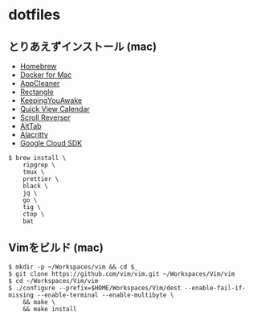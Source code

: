 # dotfiles

## とりあえずインストール (mac)

* [Homebrew](https://brew.sh/)
* [Docker for Mac](https://docs.docker.com/docker-for-mac/)
* [AppCleaner](https://freemacsoft.net/appcleaner/)
* [Rectangle](https://rectangleapp.com/)
* [KeepingYouAwake](https://github.com/newmarcel/KeepingYouAwake)
* [Quick View Calendar](https://apps.apple.com/jp/app/id1087080039)
* [Scroll Reverser](https://pilotmoon.com/scrollreverser/)
* [AltTab](https://alt-tab-macos.netlify.app/)
* [Alacritty](https://github.com/alacritty/alacritty)
* [Google Cloud SDK](https://cloud.google.com/sdk/docs/install)

```
$ brew install \
    ripgrep \
    tmux \
    prettier \
    black \
    jq \
    go \
    tig \
    ctop \
    bat
```

## Vimをビルド (mac)

```
$ mkdir -p ~/Workspaces/vim && cd $_
$ git clone https://github.com/vim/vim.git ~/Workspaces/Vim/vim
$ cd ~/Workspaces/Vim/vim
$ ./configure --prefix=$HOME/Workspaces/Vim/dest --enable-fail-if-missing --enable-terminal --enable-multibyte \
    && make \
    && make install
```
